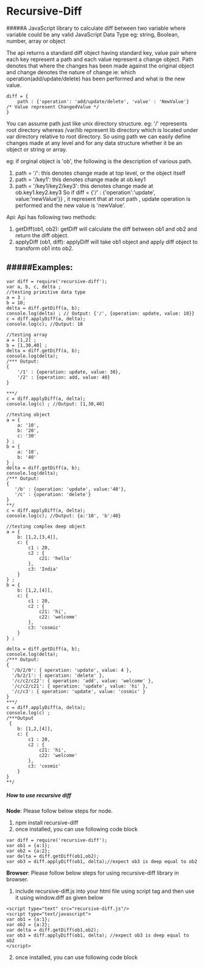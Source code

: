# Recursive-Diff
#####A JavaScript library to calculate diff between two variable where variable could be any valid JavaScript Data Type eg: string, Boolean, number, array or object

The api returns a standard diff object having standard key, value pair where each key represent a path and each value represent a change object. Path denotes that where the changes has been made against the original object and change denotes the nature of change ie: which operation(add/update/delete) has been performed and what is the new value.

```
diff = {
	path : {'operation': 'add/update/delete', 'value' : 'NewValue'}  /* Value represent ChangedValue */
}
```

You can assume path just like unix directory structure. eg: '/' represents root directory whereas /var/lib represent lib directory which is located under var directory relative to root directory.
So using path we can easily define changes made at any level and for any data structure whether it be an object or string or array.

eg: if orginal object is 'ob', the following is the description of various path.

1.  path = '/': this denotes change made at top level, or the object itself 
2.  path = '/key1': this denotes change made at ob.key1
3.  path = '/key1/key2/key3': this denotes change made at ob.key1.key2.key3
So if diff = {'/' : {'operation':'update', value:'newValue'}} , it represent that at root path , update operation is performed and the new value is 'newValue'.

Api: Api has following two methods:

1. getDiff(ob1, ob2): getDiff will calculate the diff between ob1 and ob2 and return the diff object.
2. applyDiff (ob1, diff): applyDiff will take ob1 object and apply diff object to transform ob1 into ob2.

#####Examples:
---------
```
var diff = require('recursive-diff');
var a, b, c, delta ;
//testing primitive data type
a = 3 ;
b = 10;
delta = diff.getDiff(a, b);
console.log(delta) ; // Output: {'/', {operation: update, value: 10}}
c = diff.applyDiff(a, delta);
console.log(c); //Output: 10
 
//testing array
a = [1,2] ;
b = [1,30,40] ;
delta = diff.getDiff(a, b);
console.log(delta);
/*** Output: 
{
    '/1' : {operation: update, value: 30},
    '/2' : {operation: add, value: 40} 
}

***/
c = diff.applyDiff(a, delta);
console.log(c) ; //Output: [1,30,40]

//testing object 
a = {
    a: '10',
    b: '20',
    c: '30'
} ;
b = {
    a: '10',
    b: '40'
} ;
delta = diff.getDiff(a, b);
console.log(delta);
/*** Output:
{
   '/b' : {operation: 'update', value:'40'},
   '/c' : {operation: 'delete'}
}
**/
c = diff.applyDiff(a, delta);
console.log(c); //Output: {a:'10', 'b':40}

//testing complex deep object
a = {
    b: [1,2,[3,4]],
    c: {
        c1 : 20,
        c2 : {
            c21: 'hello'
        },
        c3: 'India'
    }
} ;
b = {
    b: [1,2,[4]],
    c: {
        c1 : 20,
        c2 : {
            c21: 'hi',
            c22: 'welcome'
        },
        c3: 'cosmic'
    }
} ;

delta = diff.getDiff(a, b);
console.log(delta);
/*** Output:
{ 
  '/b/2/0': { operation: 'update', value: 4 },
  '/b/2/1': { operation: 'delete' },
  '/c/c2/c22': { operation: 'add', value: 'welcome' },
  '/c/c2/c21': { operation: 'update', value: 'hi' },
  '/c/c3': { operation: 'update', value: 'cosmic' } 
}
***/
c = diff.applyDiff(a, delta);
console.log(c) ;
/***Output
 {
    b: [1,2,[4]],
    c: {
        c1 : 20,
        c2 : {
            c21: 'hi',
            c22: 'welcome'
        },
        c3: 'cosmic'
    }
}
**/
```
##### How to use recursive diff
**Node**: Please follow below steps for node.
1. npm install recursive-diff 
2. once installed, you can use following code block
```
var diff = require('recursive-diff');
var ob1 = {a:1};
var ob2 = {a:2};
var delta = diff.getDiff(ob1,ob2);
var ob3 = diff.applyDiff(ob1, delta);//expect ob3 is deep equal to ob2

```
**Browser**: Please follow below steps for using recursive-diff library in browser.
1. include recursive-diff.js into your html file using script tag and then use it using window.diff as given below
```
<script type="text" src="recursive-diff.js"/>
<script type="text/javascript">
var ob1 = {a:1};
var ob2 = {a:2};
var delta = diff.getDiff(ob1,ob2);
var ob3 = diff.applyDiff(ob1, delta); //expect ob3 is deep equal to ob2
</script>
```
2. once installed, you can use following code block
